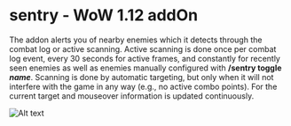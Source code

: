 # sentry - WoW 1.12 addOn 

The addon alerts you of nearby enemies which it detects through the combat log or active scanning. Active scanning is done once per combat log event, every 30 seconds for active frames, and constantly for recently seen enemies as well as enemies manually configured with **/sentry toggle *name***. Scanning is done by automatic targeting, but only when it will not interfere with the game in any way (e.g., no active combo points). For the current target and mouseover information is updated continuously.

![Alt text](https://i.imgur.com/jiOaN9G.png)
